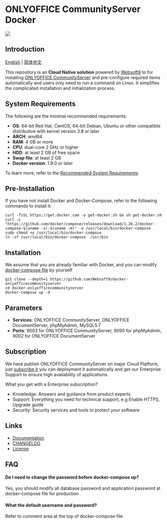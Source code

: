 # ONLYOFFICE CommunityServer Docker

![](https://libs.websoft9.com/common/websott9-cloud-installer.png) 

## Introduction

[English](/README.md) | [简体中文](/README-zh.md)  

This repository is an **Cloud Native solution** powered by [Websoft9](https://www.websoft9.com) to for installing [ONLYOFFICE CommunityServer](https://github.com/ONLYOFFICE/Docker-CommunityServer) and pre-configure required items automatically and users only need to run a command on Linux. It simplifies the complicated installation and initialization process.  

## System Requirements

The following are the minimal recommended requirements:

* **OS**: 64-bit Red Hat, CentOS, 64-bit Debian, Ubuntu or other compatible distributive with kernel version 3.8 or later
* **ARCH**: amd64
* **RAM**: 4 GB or more
* **CPU**: dual-core 2 GHz or higher
* **HDD**: at least 2 GB of free space
* **Swap file**: at least 2 GB
* **Docker version**: 1.9.0 or later

To learn more, refer to the [Recommended System Requirements](https://github.com/ONLYOFFICE/Docker-CommunityServer#recommended-system-requirements): 

## Pre-Installation

If you have not install Docker and Docker-Compose, refer to the following commands to install it:

```
curl -fsSL https://get.docker.com -o get-docker.sh && sh get-docker.sh
curl -L "https://github.com/docker/compose/releases/download/1.26.2/docker-compose-$(uname -s)-$(uname -m)" -o /usr/local/bin/docker-compose
sudo chmod +x /usr/local/bin/docker-compose
ln -sf /usr/local/bin/docker-compose  /usr/bin
```

## Installation

We assume that you are already familiar with Docker, and you can modify [docker-compose file](docker-compose.workspace.yml) by yourself

```
git clone --depth=1 https://github.com/Websoft9/docker-onlyofficecommunityserver
cd docker-onlyofficecommunityserver
docker-compose up -d
```

## Parameters

* **Services**: ONLYOFFICE CommunityServer, ONLYOFFICE DocumentServer, phpMyAdmin, MySQL5.7
* **Ports**: 9003 for ONLYOFFICE CommunityServer, 9090 for phpMyAdmin, 9002 for ONLYOFFICE DocumentServer

## Subscription

We have publish ONLYOFFICE CommunityServer on major Cloud Platform, just [subscribe it](https://apps.websoft9.com/onlyoffice) you can deployment it automatically and get our Enterprise Support to ensure high availability of applications.  

What you get with a Enterprise subscription?

* Knowledge: Answers and guidance from product experts
* Support: Everything you need for technical support, e.g Enable HTTPS, Upgrade guide
* Security: Security services and tools to protect your software

## Links

* [Documentation](https://support.websoft9.com/docs/onlyoffice)
* [CHANGELOG](/CHANGELOG.md)
* [License](/License.md)

## FAQ

#### Do I need to change the password before docker-compose up?

Yes, you should modify all database password and application password at docker-compose file for production

#### What the default username and password?

Refer to comment area at the top of docker-compose file
